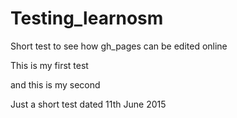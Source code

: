 Testing_learnosm
================

Short test to see how gh_pages can be edited online

This is my first test

and this is my second

Just a short test dated 11th June 2015

